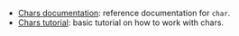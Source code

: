 - [Chars documentation][chars-docs]: reference documentation for `char`.
- [Chars tutorial][chars-tutorial]: basic tutorial on how to work with chars.

[chars-docs]: https://docs.microsoft.com/en-us/dotnet/csharp/language-reference/builtin-types/char
[chars-tutorial]: https://csharp.net-tutorials.com/data-types/the-char-type/

